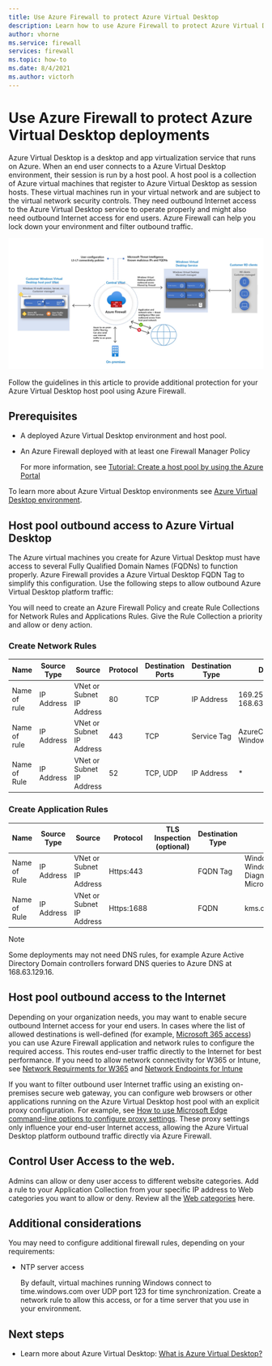 ```yaml
---
title: Use Azure Firewall to protect Azure Virtual Desktop
description: Learn how to use Azure Firewall to protect Azure Virtual Desktop deployments
author: vhorne
ms.service: firewall
services: firewall
ms.topic: how-to
ms.date: 8/4/2021
ms.author: victorh
---
```


# Use Azure Firewall to protect Azure Virtual Desktop deployments

Azure Virtual Desktop is a desktop and app virtualization service that runs on Azure. When an end user connects to a Azure Virtual Desktop environment, their session is run by a host pool. A host pool is a collection of Azure virtual machines that register to Azure Virtual Desktop as session hosts. These virtual machines run in your virtual network and are subject to the virtual network security controls. They need outbound Internet access to the Azure Virtual Desktop service to operate properly and might also need outbound Internet access for end users. Azure Firewall can help you lock down your environment and filter outbound traffic.

[ ![Azure Virtual Desktop architecture](media/protect-windows-virtual-desktop/windows-virtual-desktop-architecture-diagram.png) ](media/protect-windows-virtual-desktop/windows-virtual-desktop-architecture-diagram.png#lightbox)

Follow the guidelines in this article to provide additional protection for your Azure Virtual Desktop host pool using Azure Firewall.

## Prerequisites


 - A deployed Azure Virtual Desktop environment and host pool.
 - An Azure Firewall deployed with at least one Firewall Manager Policy 

   For more information, see [Tutorial: Create a host pool by using the Azure Portal](../virtual-desktop/create-host-pools-azure-marketplace.md)

To learn more about Azure Virtual Desktop environments see [Azure Virtual Desktop environment](../virtual-desktop/environment-setup.md).

## Host pool outbound access to Azure Virtual Desktop

The Azure virtual machines you create for Azure Virtual Desktop must have access to several Fully Qualified Domain Names (FQDNs) to function properly. Azure Firewall provides a Azure Virtual Desktop FQDN Tag to simplify this configuration. Use the following steps to allow outbound Azure Virtual Desktop platform traffic:

You will need to create an Azure Firewall Policy and create Rule Collections for Network Rules and Applications Rules. Give the Rule Collection a priority and allow or deny action. 

### Create Network Rules

| Name | Source Type | Source | Protocol | Destination Ports | Destination Type | Destination 
--- | --- | --- | --- | --- | --- | ---
| Name of rule | IP Address | VNet or Subnet IP Address | 80 | TCP |  IP Address | 169.254.169.254, 168.63.129.16
| Name of rule | IP Address | VNet or Subnet IP Address | 443 | TCP | Service Tag | AzureCloud, WindowsVirtualDesktop
| Name of Rule | IP Address | VNet or Subnet IP Address | 52 | TCP, UDP | IP Address | *


### Create Application Rules 

| Name | Source Type | Source | Protocol | TLS Inspection (optional) | Destination Type | Destination 
--- | --- | --- | --- | --- | --- | ---
| Name of Rule | IP Address | VNet or Subnet IP Address | Https:443 | | FQDN Tag | WindowsVirtualDesktop, WindowsUpdate, Windows Diagnostics, MicrosoftActiveProtectionService |
| Name of Rule | IP Address | VNet or Subnet IP Address | Https:1688 | | FQDN | kms.core.windows.net 

> [!NOTE]
> Some deployments may not need DNS rules, for example Azure Active Directory Domain controllers forward DNS queries to Azure DNS at 168.63.129.16.

## Host pool outbound access to the Internet

Depending on your organization needs, you may want to enable secure outbound Internet access for your end users. In cases where the list of allowed destinations is well-defined (for example, [Microsoft 365 access](/microsoft-365/enterprise/microsoft-365-ip-web-service)) you can use Azure Firewall application and network rules to configure the required access. This routes end-user traffic directly to the Internet for best performance. If you need to allow network connectivity for W365 or Intune, see [Network Requirments for W365](https://docs.microsoft.com/en-us/windows-365/requirements-network#allow-network-connectivity) and [Network Endpoints for Intune](https://docs.microsoft.com/en-us/mem/intune/fundamentals/intune-endpoints)

If you want to filter outbound user Internet traffic using an existing on-premises secure web gateway, you can configure web browsers or other applications running on the Azure Virtual Desktop host pool with an explicit proxy configuration. For example, see [How to use Microsoft Edge command-line options to configure proxy settings](/deployedge/edge-learnmore-cmdline-options-proxy-settings). These proxy settings only influence your end-user Internet access, allowing the Azure Virtual Desktop platform outbound traffic directly via Azure Firewall. 

## Control User Access to the web. 

Admins can allow or deny user access to different website categories. Add a rule to your Application Collection from your specific IP address to Web categories you want to allow or deny. Review all the [Web categories](https://docs.microsoft.com/en-us/azure/firewall/web-categories) here. 

## Additional considerations

You may need to configure additional firewall rules, depending on your requirements:

- NTP server access

   By default, virtual machines running Windows connect to time.windows.com over UDP port 123 for time synchronization. Create a network rule to allow this access, or for a time server that you use in your environment.

## Next steps

- Learn more about Azure Virtual Desktop: [What is Azure Virtual Desktop?](../virtual-desktop/overview.md)
